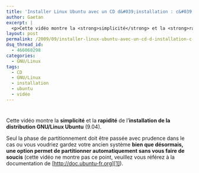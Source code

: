```yaml
---
title: 'Installer Linux Ubuntu avec un CD d&#039;installation : c&#039;est simple !'
author: Gaetan
excerpt: |
  <p>Cette vidéo montre la <strong>simplicité</strong> et la <strong>rapidité</strong> de l'<strong>installation de la distribution GNU/Linux Ubuntu</strong> (9.04).</p> <p>Seul la phase de partitionnement doit être <acronym title="comme cela le serait pour tout autre installation de système d'exploitation">passée avec prudence</acronym> dans le cas ou vous voudriez gardez votre ancien système <strong>bien que <acronym title="Depuis la version 8.10 de Ubuntu">désormais</acronym>, une option permet de partitionner automatiquement sans vous faire de soucis</strong> (cette vidéo ne montre pas ce point, veuillez vous référez à la documentation de <a href="http://doc.ubuntu-fr.org" title="http://doc.ubuntu-fr.org">http://doc.ubuntu-fr.org</a>).</p> <object height="338" width="500"><param name="allowfullscreen" value="true" /><param name="allowscriptaccess" value="always" /><param name="movie" value="http://vimeo.com/moogaloop.swf?clip_id=6348621&amp;server=vimeo.com&amp;show_title=1&amp;show_byline=1&amp;show_portrait=0&amp;color=00ADEF&amp;fullscreen=1" /><p><a href="http://vimeo.com/6348621">Installer Linux Ubuntu</a> from <a href="http://vimeo.com/user2197201">gren</a> on <a href="http://vimeo.com">Vimeo</a>.</p>
layout: post
permalink: /2009/09/installer-linux-ubuntu-avec-un-cd-d-installation-c-est-simple/
dsq_thread_id:
  - 466068298
categories:
  - GNU/Linux
tags:
  - CD
  - GNU/Linux
  - installation
  - ubuntu
  - vidéo
---
```

# 

Cette vidéo montre la **simplicité** et la **rapidité** de l’**installation de la distribution GNU/Linux Ubuntu** (9.04).

Seul la phase de partitionnement doit être passée avec prudence dans le cas ou vous voudriez gardez votre ancien système **bien que désormais, une option permet de partitionner automatiquement sans vous faire de soucis** (cette vidéo ne montre pas ce point, veuillez vous référez à la documentation de [http://doc.ubuntu-fr.org][1]).

 [1]: http://doc.ubuntu-fr.org "http://doc.ubuntu-fr.org"